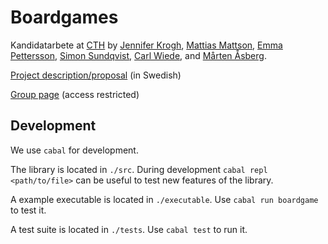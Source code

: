 # Boardgames

Kandidatarbete at [CTH](https://www.chalmers.se/) by [Jennifer Krogh](https://github.com/jenniferkrogh),
[Mattias Mattson](https://github.com/matmat), [Emma Pettersson](https://github.com/emmouto),
[Simon Sundqvist](https://github.com/Zinfour), [Carl Wiede](https://github.com/carlwiede),
and [Mårten Åsberg](https://github.com/89netraM).

[Project description/proposal](https://www.chalmers.se/SiteCollectionDocuments/CSE/Kandidatprojekt2021/Datx02-21-06_Spr%C3%A5k_br%C3%A4dspel.pdf)
(in Swedish)

[Group page](https://chalmers.instructure.com/groups/69903/wiki)
(access restricted)

## Development

We use `cabal` for development.

The library is located in `./src`. During development
`cabal repl <path/to/file>` can be useful to test new features of the library.

A example executable is located in `./executable`. Use `cabal run boardgame` to
test it.

A test suite is located in `./tests`. Use `cabal test` to run it.
